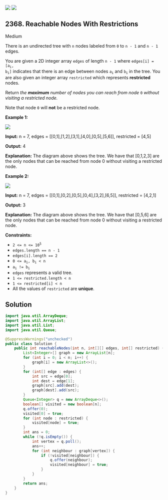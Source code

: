 [![](https://img.shields.io/github/stars/javadev/LeetCode-in-Java?label=Stars&style=flat-square)](https://github.com/javadev/LeetCode-in-Java)
[![](https://img.shields.io/github/forks/javadev/LeetCode-in-Java?label=Fork%20me%20on%20GitHub%20&style=flat-square)](https://github.com/javadev/LeetCode-in-Java/fork)

## 2368\. Reachable Nodes With Restrictions

Medium

There is an undirected tree with `n` nodes labeled from `0` to `n - 1` and `n - 1` edges.

You are given a 2D integer array `edges` of length `n - 1` where <code>edges[i] = [a<sub>i</sub>, b<sub>i</sub>]</code> indicates that there is an edge between nodes <code>a<sub>i</sub></code> and <code>b<sub>i</sub></code> in the tree. You are also given an integer array `restricted` which represents **restricted** nodes.

Return _the **maximum** number of nodes you can reach from node_ `0` _without visiting a restricted node._

Note that node `0` will **not** be a restricted node.

**Example 1:**

![](https://assets.leetcode.com/uploads/2022/06/15/ex1drawio.png)

**Input:** n = 7, edges = \[\[0,1],[1,2],[3,1],[4,0],[0,5],[5,6]], restricted = [4,5]

**Output:** 4

**Explanation:** The diagram above shows the tree. We have that [0,1,2,3] are the only nodes that can be reached from node 0 without visiting a restricted node.

**Example 2:**

![](https://assets.leetcode.com/uploads/2022/06/15/ex2drawio.png)

**Input:** n = 7, edges = \[\[0,1],[0,2],[0,5],[0,4],[3,2],[6,5]], restricted = [4,2,1]

**Output:** 3

**Explanation:** The diagram above shows the tree. We have that [0,5,6] are the only nodes that can be reached from node 0 without visiting a restricted node.

**Constraints:**

*   <code>2 <= n <= 10<sup>5</sup></code>
*   `edges.length == n - 1`
*   `edges[i].length == 2`
*   <code>0 <= a<sub>i</sub>, b<sub>i</sub> < n</code>
*   <code>a<sub>i</sub> != b<sub>i</sub></code>
*   `edges` represents a valid tree.
*   `1 <= restricted.length < n`
*   `1 <= restricted[i] < n`
*   All the values of `restricted` are **unique**.

## Solution

```java
import java.util.ArrayDeque;
import java.util.ArrayList;
import java.util.List;
import java.util.Queue;

@SuppressWarnings("unchecked")
public class Solution {
    public int reachableNodes(int n, int[][] edges, int[] restricted) {
        List<Integer>[] graph = new ArrayList[n];
        for (int i = 0; i < n; i++) {
            graph[i] = new ArrayList<>();
        }
        for (int[] edge : edges) {
            int src = edge[0];
            int dest = edge[1];
            graph[src].add(dest);
            graph[dest].add(src);
        }
        Queue<Integer> q = new ArrayDeque<>();
        boolean[] visited = new boolean[n];
        q.offer(0);
        visited[0] = true;
        for (int node : restricted) {
            visited[node] = true;
        }
        int ans = 0;
        while (!q.isEmpty()) {
            int vertex = q.poll();
            ans++;
            for (int neighbour : graph[vertex]) {
                if (!visited[neighbour]) {
                    q.offer(neighbour);
                    visited[neighbour] = true;
                }
            }
        }
        return ans;
    }
}
```